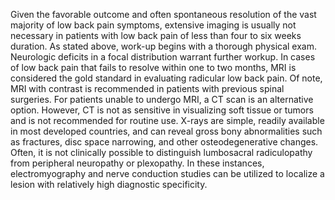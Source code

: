 Given the favorable outcome and often spontaneous resolution of the vast majority of low back pain symptoms, extensive imaging is usually not necessary in patients with low back pain of less than four to six weeks duration. As stated above, work-up begins with a thorough physical exam. Neurologic deficits in a focal distribution warrant further workup. In cases of low back pain that fails to resolve within one to two months, MRI is considered the gold standard in evaluating radicular low back pain. Of note, MRI with contrast is recommended in patients with previous spinal surgeries. For patients unable to undergo MRI, a CT scan is an alternative option. However, CT is not as sensitive in visualizing soft tissue or tumors and is not recommended for routine use. X-rays are simple, readily available in most developed countries, and can reveal gross bony abnormalities such as fractures, disc space narrowing, and other osteodegenerative changes. Often, it is not clinically possible to distinguish lumbosacral radiculopathy from peripheral neuropathy or plexopathy. In these instances, electromyography and nerve conduction studies can be utilized to localize a lesion with relatively high diagnostic specificity.